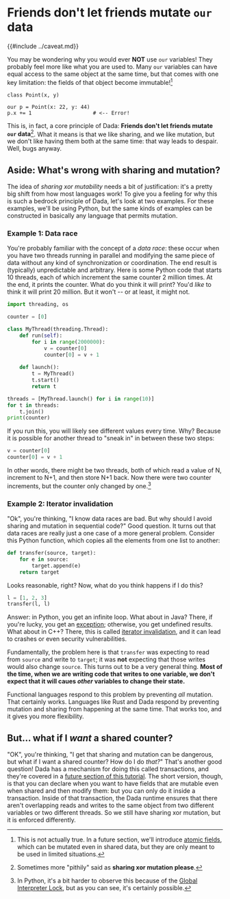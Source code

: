 # Friends don't let friends mutate `our` data

{{#include ../caveat.md}}

You may be wondering why you would ever **NOT** use `our` variables! They probably feel more like what you are used to. Many `our` variables can have equal access to the same object at the same time, but that comes with one key limitation: the fields of that object become immutable![^atomic]

[^atomic]: This is not actually true. In a future section, we'll introduce [atomic fields](./atomic.md), which can be mutated even in shared data, but they are only meant to be used in limited situations.

```
class Point(x, y)

our p = Point(x: 22, y: 44)
p.x += 1                    # <-- Error!
```

This is, in fact, a core principle of Dada: **Friends don't let friends mutate `our` data**[^xor]. What it means is that we like sharing, and we like mutation, but we don't like having them both at the same time: that way leads to despair. Well, bugs anyway.

[^xor]: Sometimes more "pithily" said as **sharing xor mutation please**.

## Aside: What's wrong with sharing and mutation?

The idea of *sharing xor mutability* needs a bit of justification: it's a pretty big shift from how most languages work! To give you a feeling for why this is such a bedrock principle of Dada, let's look at two examples. For these examples, we'll be using Python, but the same kinds of examples can be constructed in basically any language that permits mutation.

### Example 1: Data race

You're probably familiar with the concept of a *data race*: these occur when you have two threads running in parallel and modifying the same piece of data without any kind of synchronization or coordination. The end result is (typically) unpredictable and arbitrary. Here is some Python code that starts 10 threads, each of which increment the same counter 2 million times. At the end, it prints the counter. What do you think it will print? You'd *like* to think it will print 20 million. But it won't -- or at least, it might not.

```python
import threading, os

counter = [0]

class MyThread(threading.Thread):
    def run(self):
        for i in range(2000000):
            v = counter[0]
            counter[0] = v + 1
    
    def launch():
        t = MyThread()
        t.start()
        return t

threads = [MyThread.launch() for i in range(10)]
for t in threads:
    t.join()
print(counter)
```

If you run this, you will likely see different values every time. Why? Because it is possible for another thread to "sneak in" in between these two steps:

```python
v = counter[0]
counter[0] = v + 1
```

In other words, there might be two threads, both of which read a value of N, increment to N+1, and then store N+1 back. Now there were two counter increments, but the counter only changed by one.[^GIL]

[^GIL]: In Python, it's a bit harder to observe this because of the [Global Interpreter Lock](https://wiki.python.org/moin/GlobalInterpreterLock), but as you can see, it's certainly possible.

### Example 2: Iterator invalidation

"Ok", you're thinking, "I know data races are bad. But why should I avoid sharing and mutation in sequential code?" Good question. It turns out that data races are really just a one case of a more general problem. Consider this Python function, which copies all the elements from one list to another:

```python
def transfer(source, target):
    for e in source:
        target.append(e)
    return target
```

Looks reasonable, right? Now, what do you think happens if I do this?

```python
l = [1, 2, 3]
transfer(l, l)
```

Answer: in Python, you get an infinite loop. What about in Java? There, if you're lucky, you get an [exception](https://docs.oracle.com/javase/7/docs/api/java/util/ConcurrentModificationException.html); otherwise, you get undefined results. What about in C++? There, this is called [iterator invalidation](https://wiki.c2.com/?IteratorInvalidationProblem), and it can lead to crashes or even security vulnerabilities.

Fundamentally, the problem here is that `transfer` was expecting to read from `source` and write to `target`; it was **not** expecting that those writes would also change `source`. This turns out to be a very general thing. **Most of the time, when we are writing code that writes to one variable, we don't expect that it will caues *other* variables to change their state.**

Functional languages respond to this problem by preventing *all* mutation. That certainly works. Languages like Rust and Dada respond by preventing mutation and sharing from happening at the same time. That works too, and it gives you more flexibility.

## But... what if I *want* a shared counter?

"OK", you're thinking, "I get that sharing and mutation can be dangerous, but what if I want a shared counter? How do I do *that?*" That's another good question! Dada has a mechanism for doing this called transactions, and they're covered in a [future section of this tutorial](./atomic.md). The short version, though, is that you can declare when you want to have fields that are mutable even when shared and then modify them: but you can only do it inside a transaction. Inside of that transaction, the Dada runtime ensures that there aren't overlapping reads and writes to the same object from two different variables or two different threads. So we still have sharing xor mutation, but it is enforced differently.
